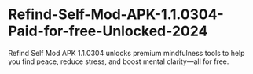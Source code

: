 # Refind-Self-Mod-APK-1.1.0304-Paid-for-free-Unlocked-2024
Refind Self Mod APK 1.1.0304 unlocks premium mindfulness tools to help you find peace, reduce stress, and boost mental clarity—all for free.
